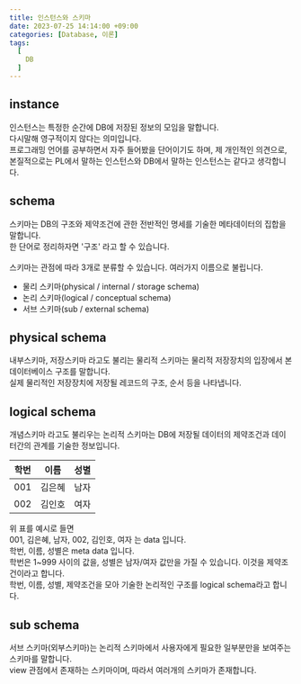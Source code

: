 ```yaml
---
title: 인스턴스와 스키마
date: 2023-07-25 14:14:00 +09:00
categories: [Database, 이론]
tags:
  [
    DB
  ]
---
```


## instance
인스턴스는 특정한 순간에 DB에 저장된 정보의 모임을 말합니다.<br>
다시말해 영구적이지 않다는 의미입니다.
<br>
프로그래밍 언어를 공부하면서 자주 들어봤을 단어이기도 하며, 
제 개인적인 의견으로, 본질적으로는 PL에서 말하는 인스턴스와
DB에서 말하는 인스턴스는 같다고 생각합니다.<br>

## schema
스키마는 DB의 구조와 제약조건에 관한 전반적인 명세를 기술한 메타데이터의 집합을 말합니다.<br>
한 단어로 정리하자면 '구조' 라고 할 수 있습니다.<br>
<br>
스키마는 관점에 따라 3개로 분류할 수 있습니다. 여러가지 이름으로 불립니다.<br>
- 물리 스키마(physical / internal / storage schema) 
- 논리 스키마(logical / conceptual schema) 
- 서브 스키마(sub / external schema) 

## physical schema
내부스키마, 저장스키마 라고도 불리는 물리적 스키마는 물리적 저장장치의 입장에서 본 
데이터베이스 구조를 말합니다.<br>
실제 물리적인 저장장치에 저장될 레코드의 구조, 순서 등을 나타냅니다.<br>


## logical schema
개념스키마 라고도 불리우는 논리적 스키마는 DB에 저장될 데이터의 제약조건과 데이터간의 관계를
기술한 정보입니다.<br>

학번|이름|성별
---|---|---
001|김은혜|남자
002|김인호|여자

위 표를 예시로 들면<br>
001, 김은혜, 남자, 002, 김인호, 여자 는 data 입니다.<br>
학번, 이름, 성별은 meta data 입니다.<br>
학번은 1~999 사이의 값을, 성별은 남자/여자 값만을 가질 수 있습니다. 이것을 제약조건이라고 합니다.<br>
학번, 이름, 성별, 제약조건을 모아 기술한 논리적인 구조를 logical schema라고 합니다.<br>

## sub schema
서브 스키마(외부스키마)는 논리적 스키마에서 사용자에게 필요한 일부분만을 보여주는 스키마를 말합니다.<br>
view 관점에서 존재하는 스키마이며, 따라서 여러개의 스키마가 존재합니다.<br>